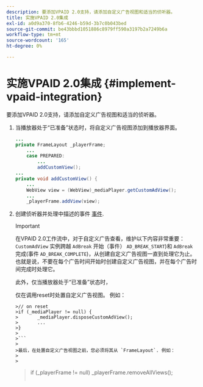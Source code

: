 ```yaml
---
description: 要添加VPAID 2.0支持，请添加自定义广告视图和适当的侦听器。
title: 实施VPAID 2.0集成
exl-id: a0d9a370-8fb6-4246-b59d-3b7c0b043bed
source-git-commit: be43bbbd1051886c8979ff590a3197b2a7249b6a
workflow-type: tm+mt
source-wordcount: '165'
ht-degree: 0%

---
```


# 实施VPAID 2.0集成 {#implement-vpaid-integration}

要添加VPAID 2.0支持，请添加自定义广告视图和适当的侦听器。

1. 当播放器处于“已准备”状态时，将自定义广告视图添加到播放器界面。

   ```java
   ... 
   private FrameLayout _playerFrame; 
       ... 
       case PREPARED: 
           ... 
           addCustomView(); 
   ... 
   private void addCustomView() { 
       ... 
       WebView view = (WebView)_mediaPlayer.getCustomAdView(); 
       ... 
       _playerFrame.addView(view);
   ```

1. 创建侦听器并处理中描述的事件 [事件](../../../../tvsdk-3x-android-prog/android-3x-events-notifications/events-summary/android-3x-events-summary.md).

   >[!IMPORTANT]
   >
   >在VPAID 2.0工作流中，对于自定义广告查看，维护以下内容非常重要： `CustomAdView` 实例跨越 `AdBreak` 开始（事件） `AD_BREAK_START`)和 `AdBreak` 完成(事件 `AD_BREAK_COMPLETE`)，从创建自定义广告视图一直到处理它为止。 也就是说，不要在每个广告时间开始时创建自定义广告视图，并在每个广告时间完成时处理它。
   >
   >
   >此外，仅当播放器处于“已准备”状态时，
   >
   >
   >仅在调用reset时处置自定义广告视图。 例如：
   >
   >
   ```
   >// on reset 
   >if (_mediaPlayer != null) { 
   >       _mediaPlayer.disposeCustomAdView(); 
   >       ... 
   >} 
   >
   >```
   >
   >最后，在处置自定义广告视图之前，您必须将其从 `FrameLayout`. 例如：
   >
   >
   ```
   >if (_playerFrame != null) 
   >       _playerFrame.removeAllViews(); 
   >```

